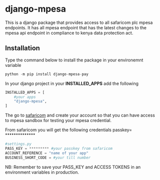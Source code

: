 # django-mpesa

This is a django package that provides access to all safaricom plc mpesa endpoints.
It has all mpesa endpoint that has the latest changes to the mpesa api endpoint in compliance to kenya data protection act.

## Installation

Type the command below to install the package in your environemnt variable

```python
python -m pip install django-mpesa-pay
```

In your django project in your **INSTALLED_APPS** add the following

```python
INSTALLED_APPS = [
    #your apps
    "django-mpesa",
]
```

The go to [safaricom](https://developer.safaricom.co.ke/) and create your account so that you can have access to mpesa sandbox for testing your mpesa credential.

From safaricom you will get the following credentials
passkey= **************

```python
#settings.py 
PASS_KEY = ********* #your passkey from safaricom 
ACCOUNT_REFERENCE = "name of your app"
BUSINESS_SHORT_CODE = #your till number
```

NB: Remember to save your PASS_KEY and ACCESS TOKENS in an environment variables in production.
